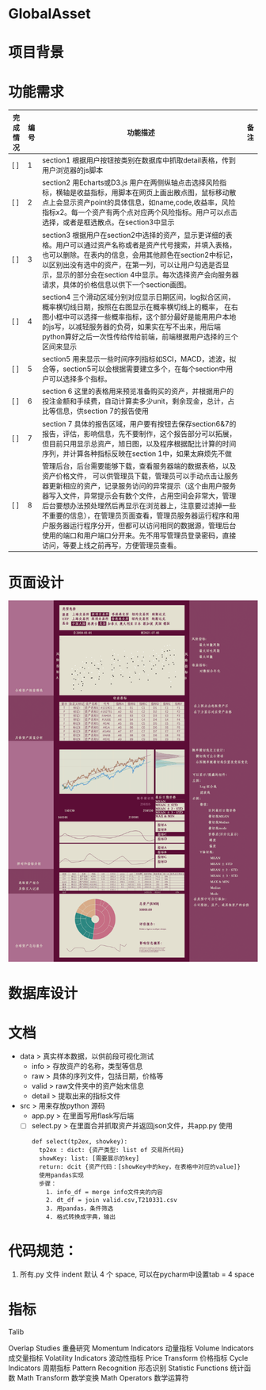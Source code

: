 # GlobalAsset

# 项目背景


# 功能需求
| 完成情况 | 编号 | 功能描述 | 备注|
| --- | --- | --- | --- |
| [ ] | 1 | section1 根据用户按钮按类别在数据库中抓取detail表格，传到用户浏览器的js脚本 |
| [ ] | 2 | section2 用Echarts或D3.js 用户在两侧纵轴点击选择风险指标，横轴是收益指标，用脚本在网页上画出散点图，鼠标移动散点上会显示资产point的具体信息，如name,code,收益率，风险指标x2。每一个资产有两个点对应两个风险指标。用户可以点击选择，或者是框选散点。在section3中显示|
| [ ] | 3 | section3 根据用户在section2中选择的资产，显示更详细的表格。用户可以通过资产名称或者是资产代号搜索，并填入表格，也可以删除。在表内的信息，会用其他颜色在section2中标记，以区别出没有选中的资产，在第一列，可以让用户勾选是否显示，显示的部分会在section 4中显示。每次选择资产会向服务器请求，具体的价格信息以供下一个section画图。|
| [ ] | 4 | section4 三个滑动区域分别对应显示日期区间，log拟合区间，概率横切线日期，按照在右图显示在概率横切线上的概率， 在右图小框中可以选择一些概率指标，这个部分最好是能用用户本地的js写，以减轻服务器的负荷，如果实在写不出来，用后端python算好之后一次性传给传给前端，前端根据用户选择的三个区间来显示|
| [ ] | 5 | section5 用来显示一些时间序列指标如SCI，MACD，滤波，拟合等，section5可以会根据需要建立多个，在每个section中用户可以选择多个指标。|
| [ ] | 6 | section 6 这里的表格用来预览准备购买的资产，并根据用户的投注金额和手续费，自动计算卖多少unit，剩余现金，总计，占比等信息，供section 7的报告使用|
| [ ] | 7 | section 7 具体的报告区域，用户要有按钮去保存section6&7的报告，评估，影响信息，先不要制作，这个报告部分可以拓展，但目前只用显示总资产，旭日图，以及程序根据配比计算的时间序列，并计算各种指标反映在section 1中，如果太麻烦先不做 |
| [ ] | 8 | 管理后台，后台需要能够下载，查看服务器端的数据表格，以及资产价格文件， 可以供管理员下载，管理员可以手动点击让服务器更新相应的资产，记录服务访问的异常提示（这个由用户服务器写入文件，异常提示会有数个文件，占用空间会非常大，管理后台要想办法预处理然后再显示在浏览器上，注意要过滤掉一些不重要的信息），在管理员页面查看，管理员服务器运行程序和用户服务器运行程序分开，但都可以访问相同的数据源，管理后台使用的端口和用户端口分开来。先不用写管理员登录密码，直接访问，等要上线之前再写，方便管理员查看。|


# 页面设计
![Alt text](design/GlobalAsset.png?raw=True)

# 数据库设计




# 文档
- data > 真实样本数据，以供前段可视化测试
  - info > 存放资产的名称，类型等信息
  - raw > 具体的序列文件，包括日期，价格等
  - valid > raw文件夹中的资产始末信息
  - detail > 提取出来的指标文件
 - src > 用来存放python 源码
   - app.py > 在里面写用flask写后端
   - [ ] select.py > 在里面合并抓取资产并返回json文件，共app.py 使用
       ```
       def select(tp2ex, showkey):
         tp2ex : dict: {资产类型: list of 交易所代码}
         showKey: list: [需要展示的key] 
         return: dcit {资产代码：[showKey中的key，在表格中对应的value]}
         使用pandas实现
         步骤：
           1. info_df = merge info文件夹的内容
           2. dt_df = join valid.csv,T210331.csv 
           3. 用pandas，条件筛选
           4. 格式转换成字典，输出
       ```    
 
 # 代码规范：
 1. 所有.py 文件 indent 默认 4 个 space, 可以在pycharm中设置tab = 4 space

 # 指标
Talib

Overlap Studies 重叠研究
Momentum Indicators 动量指标
Volume Indicators 成交量指标
Volatility Indicators 波动性指标
Price Transform 价格指标
Cycle Indicators 周期指标
Pattern Recognition 形态识别
Statistic Functions 统计函数
Math Transform 数学变换
Math Operators 数学运算符
